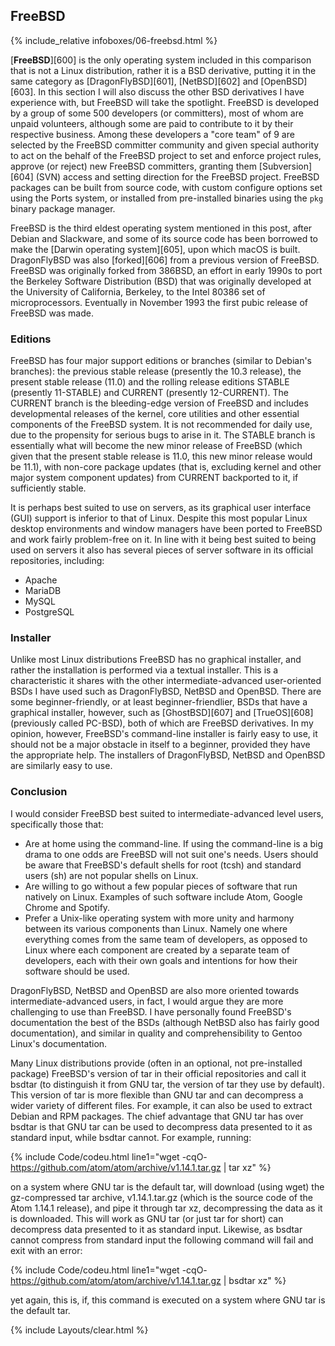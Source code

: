 ## FreeBSD
{% include_relative infoboxes/06-freebsd.html %}

[**FreeBSD**][600] is the only operating system included in this comparison that is not a Linux distribution, rather it is a BSD derivative, putting it in the same category as [DragonFlyBSD][601], [NetBSD][602] and [OpenBSD][603]. In this section I will also discuss the other BSD derivatives I have experience with, but FreeBSD will take the spotlight. FreeBSD is developed by a group of some 500 developers (or committers), most of whom are unpaid volunteers, although some are paid to contribute to it by their respective business. Among these developers a "core team" of 9 are selected by the FreeBSD committer community and given special authority to act on the behalf of the FreeBSD project to set and enforce project rules, approve (or reject) new FreeBSD committers, granting them [Subversion][604] (SVN) access and setting direction for the FreeBSD project. FreeBSD packages can be built from source code, with custom configure options set using the Ports system, or installed from pre-installed binaries using the `pkg` binary package manager.

FreeBSD is the third eldest operating system mentioned in this post, after Debian and Slackware, and some of its source code has been borrowed to make the [Darwin operating system][605], upon which macOS is built. DragonFlyBSD was also [forked][606] from a previous version of FreeBSD. FreeBSD was originally forked from 386BSD, an effort in early 1990s to port the Berkeley Software Distribution (BSD) that was originally developed at the University of California, Berkeley, to the Intel 80386 set of microprocessors. Eventually in November 1993 the first pubic release of FreeBSD was made.

### Editions
FreeBSD has four major support editions or branches (similar to Debian's branches): the previous stable release (presently the 10.3 release), the present stable release (11.0) and the rolling release editions STABLE (presently 11-STABLE) and CURRENT (presently 12-CURRENT). The CURRENT branch is the bleeding-edge version of FreeBSD and includes developmental releases of the kernel, core utilities and other essential components of the FreeBSD system. It is not recommended for daily use, due to the propensity for serious bugs to arise in it. The STABLE branch is essentially what will become the new minor release of FreeBSD (which given that the present stable release is 11.0, this new minor release would be 11.1), with non-core package updates (that is, excluding kernel and other major system component updates) from CURRENT backported to it, if sufficiently stable.

It is perhaps best suited to use on servers, as its graphical user interface (GUI) support is inferior to that of Linux. Despite this most popular Linux desktop environments and window managers have been ported to FreeBSD and work fairly problem-free on it. In line with it being best suited to being used on servers it also has several pieces of server software in its official repositories, including:

* Apache
* MariaDB
* MySQL
* PostgreSQL

### Installer
Unlike most Linux distributions FreeBSD has no graphical installer, and rather the installation is performed via a textual installer. This is a characteristic it shares with the other intermediate-advanced user-oriented BSDs I have used such as DragonFlyBSD, NetBSD and OpenBSD. There are some beginner-friendly, or at least beginner-friendlier, BSDs that have a graphical installer, however, such as [GhostBSD][607] and [TrueOS][608] (previously called PC-BSD), both of which are FreeBSD derivatives. In my opinion, however, FreeBSD's command-line installer is fairly easy to use, it should not be a major obstacle in itself to a beginner, provided they have the appropriate help. The installers of DragonFlyBSD, NetBSD and OpenBSD are similarly easy to use. 

### Conclusion
I would consider FreeBSD best suited to intermediate-advanced level users, specifically those that:

* Are at home using the command-line. If using the command-line is a big drama to one odds are FreeBSD will not suit one's needs. Users should be aware that FreeBSD's default shells for root (tcsh) and standard users (sh) are not popular shells on Linux. 
* Are willing to go without a few popular pieces of software that run natively on Linux. Examples of such software include Atom, Google Chrome and Spotify.
* Prefer a Unix-like operating system with more unity and harmony between its various components than Linux. Namely one where everything comes from the same team of developers, as opposed to Linux where each component are created by a separate team of developers, each with their own goals and intentions for how their software should be used. 

DragonFlyBSD, NetBSD and OpenBSD are also more oriented towards intermediate-advanced users, in fact, I would argue they are more challenging to use than FreeBSD. I have personally found FreeBSD's documentation the best of the BSDs (although NetBSD also has fairly good documentation), and similar in quality and comprehensibility to Gentoo Linux's documentation.

Many Linux distributions provide (often in an optional, not pre-installed package) FreeBSD's version of tar in their official repositories and call it bsdtar (to distinguish it from GNU tar, the version of tar they use by default). This version of tar is more flexible than GNU tar and can decompress a wider variety of different files. For example, it can also be used to extract Debian and RPM packages. The chief advantage that GNU tar has over bsdtar is that GNU tar can be used to decompress data presented to it as standard input, while bsdtar cannot. For example, running:

{% include Code/codeu.html line1="wget -cqO- https://github.com/atom/atom/archive/v1.14.1.tar.gz | tar xz" %}

on a system where GNU tar is the default tar, will download (using wget) the gz-compressed tar archive, v1.14.1.tar.gz (which is the source code of the Atom 1.14.1 release), and pipe it through tar xz, decompressing the data as it is downloaded. This will work as GNU tar (or just tar for short) can decompress data presented to it as standard input. Likewise, as bsdtar cannot compress from standard input the following command will fail and exit with an error:

{% include Code/codeu.html line1="wget -cqO- https://github.com/atom/atom/archive/v1.14.1.tar.gz | bsdtar xz" %}

yet again, this is, if, this command is executed on a system where GNU tar is the default tar. 

{% include Layouts/clear.html %}
